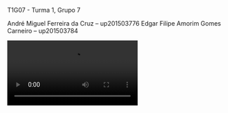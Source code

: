T1G07 - Turma 1, Grupo 7

André Miguel Ferreira da Cruz – up201503776
Edgar Filipe Amorim Gomes Carneiro – up201503784

![Demo TP3](media/full_game_1.mp4)

